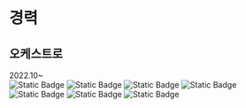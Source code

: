 # 경력
## 오케스트로
2022.10~  
![Static Badge](https://img.shields.io/badge/spring_boot-green?logo=spring) ![Static Badge](https://img.shields.io/badge/javascript-yellow?logo=javascript) ![Static Badge](https://img.shields.io/badge/git-black?logo=git) ![Static Badge](https://img.shields.io/badge/Vue.Js-white?logo=vuedotjs) ![Static Badge](https://img.shields.io/badge/Kubernetes-green?logo=kubernetes) ![Static Badge](https://img.shields.io/badge/typescript-blue?logo=git) ![Static Badge](https://img.shields.io/badge/vmware-white?logo=vmware)


